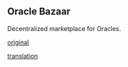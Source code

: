 ## Oracle Bazaar

Decentralized marketplace for Oracles.

[original](https://docs.google.com/document/d/17KRp2SXwinvu1IpM5CeuiTRVGe9TApz85wHqSkwPagY/edit#)

[translation](oracle_bazaar/README.md)